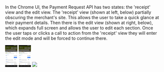 In the Chrome UI, the Payment Request API has two states: the 'receipt' view and the edit view. The 'receipt' view (shown at left, below) partially obscuring the merchant's site. This allows the user to take a quick glance at their payment details. Then there is the edit view (shown at right, below), which expands full screen and allows the user to edit each section. Once the user taps or clicks a call to action from the 'receipt' view they will enter the edit mode and will be forced to continue there.

<img src="images/state01-receipt-view.png" width="40">

<img src="./images/state01-receipt-view.png" width="40">

<img src="https://raw.githubusercontent.com/sotayamashita/test_project/master/locale/en/debug/images/state01-receipt-view.png" width="40">
